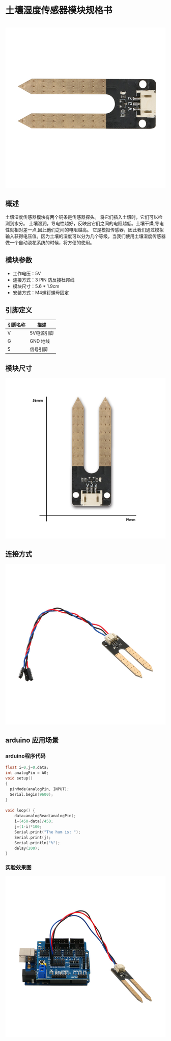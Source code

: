 # 土壤湿度传感器模块规格书

​        ![05](土壤湿度传感器模块图片\05.jpg)

## 概述

土壤湿度传感器模块有两个铜条是传感器探头。 将它们插入土壤时，它们可以检测到水分。 土壤湿润，导电性越好，反映出它们之间的电阻越低。土壤干燥,导电性就相对差一点,因此他们之间的电阻越高。 它是模拟传感器，因此我们通过模拟输入获得电压值。因为土壤的湿度可以分为几个等级，当我们使用土壤湿度传感器做一个自动浇花系统的时候，将方便的使用。

## 模块参数

* 工作电压：5V
* 连接方式：3 PIN 防反接杜邦线
* 模块尺寸：5.6 * 1.9cm
* 安装方式：M4螺钉螺母固定

## 引脚定义

| 引脚名称| 描述 |
|---- |----|
| V | 5V电源引脚 |
| G | GND 地线 |
| S | 信号引脚 |

## 模块尺寸

![06](土壤湿度传感器模块图片\06.jpg)

## 连接方式

![04](土壤湿度传感器模块图片\04.jpg)


##  arduino 应用场景

### arduino程序代码

```c++
float i=0,j=0,data;
int analogPin = A0;
void setup()
{
  pinMode(analogPin, INPUT);
  Serial.begin(9600);
}

void loop() {
    data=analogRead(analogPin);
    i=(450-data)/450;
    j=(1-i)*100;  
    Serial.print("The hum is: ");
    Serial.print(j);
    Serial.println("%");
    delay(200);
}
```

### 实验效果图

![03](土壤湿度传感器模块图片\03.jpg)
